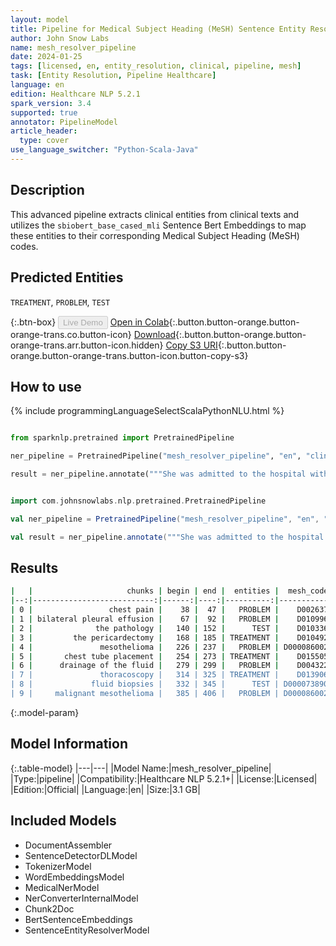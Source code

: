 ```yaml
---
layout: model
title: Pipeline for Medical Subject Heading (MeSH) Sentence Entity Resolver
author: John Snow Labs
name: mesh_resolver_pipeline
date: 2024-01-25
tags: [licensed, en, entity_resolution, clinical, pipeline, mesh]
task: [Entity Resolution, Pipeline Healthcare]
language: en
edition: Healthcare NLP 5.2.1
spark_version: 3.4
supported: true
annotator: PipelineModel
article_header:
  type: cover
use_language_switcher: "Python-Scala-Java"
---
```


## Description

This advanced pipeline extracts clinical entities from clinical texts and utilizes the `sbiobert_base_cased_mli` Sentence Bert Embeddings to map these entities to their corresponding Medical Subject Heading (MeSH) codes.

## Predicted Entities

`TREATMENT`, `PROBLEM`, `TEST`

{:.btn-box}
<button class="button button-orange" disabled>Live Demo</button>
[Open in Colab](https://colab.research.google.com/github/JohnSnowLabs/spark-nlp-workshop/blob/master/healthcare-nlp/07.0.Pretrained_Clinical_Pipelines.ipynb){:.button.button-orange.button-orange-trans.co.button-icon}
[Download](https://s3.amazonaws.com/auxdata.johnsnowlabs.com/clinical/models/mesh_resolver_pipeline_en_5.2.1_3.4_1706189203252.zip){:.button.button-orange.button-orange-trans.arr.button-icon.hidden}
[Copy S3 URI](s3://auxdata.johnsnowlabs.com/clinical/models/mesh_resolver_pipeline_en_5.2.1_3.4_1706189203252.zip){:.button.button-orange.button-orange-trans.button-icon.button-copy-s3}

## How to use



<div class="tabs-box" markdown="1">
{% include programmingLanguageSelectScalaPythonNLU.html %}
  
```python

from sparknlp.pretrained import PretrainedPipeline

ner_pipeline = PretrainedPipeline("mesh_resolver_pipeline", "en", "clinical/models")

result = ner_pipeline.annotate("""She was admitted to the hospital with chest pain and found to have bilateral pleural effusion, the right greater than the left. We reviewed the pathology obtained from the pericardectomy in March 2006, which was diagnostic of mesothelioma. At this time, chest tube placement for drainage of the fluid occurred and thoracoscopy with fluid biopsies, which were performed, which revealed malignant mesothelioma.""")

```
```scala

import com.johnsnowlabs.nlp.pretrained.PretrainedPipeline

val ner_pipeline = PretrainedPipeline("mesh_resolver_pipeline", "en", "clinical/models")

val result = ner_pipeline.annotate("""She was admitted to the hospital with chest pain and found to have bilateral pleural effusion, the right greater than the left. We reviewed the pathology obtained from the pericardectomy in March 2006, which was diagnostic of mesothelioma. At this time, chest tube placement for drainage of the fluid occurred and thoracoscopy with fluid biopsies, which were performed, which revealed malignant mesothelioma.""")

```
</div>

## Results

```bash
|   |                     chunks | begin | end |  entities |  mesh_code |             description |                                       resolutions |
|--:|---------------------------:|------:|----:|----------:|-----------:|------------------------:|--------------------------------------------------:|
| 0 |                 chest pain |    38 |  47 |   PROBLEM |    D002637 |              Chest Pain | Chest Pain:::Chronic Pain:::Neck Pain:::Should... |
| 1 | bilateral pleural effusion |    67 |  92 |   PROBLEM |    D010996 |        Pleural Effusion | Pleural Effusion:::Pericardial Effusion:::Pulm... |
| 2 |              the pathology |   140 | 152 |      TEST |    D010336 |               Pathology | Pathology:::Pathologic Processes:::Anus Diseas... |
| 3 |         the pericardectomy |   168 | 185 | TREATMENT |    D010492 |         Pericardiectomy | Pericardiectomy:::Pulpectomy:::Pleurodesis:::C... |
| 4 |               mesothelioma |   226 | 237 |   PROBLEM | D000086002 | Mesothelioma, Malignant | Mesothelioma, Malignant:::Malignant mesenchyma... |
| 5 |       chest tube placement |   254 | 273 | TREATMENT |    D015505 |             Chest Tubes | Chest Tubes:::Thoracic Surgical Procedures:::T... |
| 6 |      drainage of the fluid |   279 | 299 |   PROBLEM |    D004322 |                Drainage | Drainage:::Fluid Shifts:::Bonain's liquid:::Li... |
| 7 |               thoracoscopy |   314 | 325 | TREATMENT |    D013906 |            Thoracoscopy | Thoracoscopy:::Thoracoscopes:::Thoracic Cavity... |
| 8 |             fluid biopsies |   332 | 345 |      TEST | D000073890 |           Liquid Biopsy | Liquid Biopsy:::Peritoneal Lavage:::Cyst Fluid... |
| 9 |     malignant mesothelioma |   385 | 406 |   PROBLEM | D000086002 | Mesothelioma, Malignant | Mesothelioma, Malignant:::Malignant mesenchyma... |
```

{:.model-param}
## Model Information

{:.table-model}
|---|---|
|Model Name:|mesh_resolver_pipeline|
|Type:|pipeline|
|Compatibility:|Healthcare NLP 5.2.1+|
|License:|Licensed|
|Edition:|Official|
|Language:|en|
|Size:|3.1 GB|

## Included Models

- DocumentAssembler
- SentenceDetectorDLModel
- TokenizerModel
- WordEmbeddingsModel
- MedicalNerModel
- NerConverterInternalModel
- Chunk2Doc
- BertSentenceEmbeddings
- SentenceEntityResolverModel
